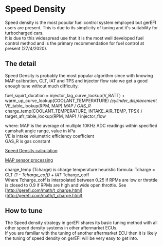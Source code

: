 # Speed Density

Speed density is the most popular fuel control system employed but gerEFI users are present. This is due to its simplicity of tuning and it's suitability for turbocharged cars.  
It is due to this widespread use that it is the most well developed fuel control method and is the primary recommendation for fuel control at present (27/4/2020).

## The detail

Speed Density is probably the most popular algorithm since with knowing MAP calibration, CLT, IAT and TPS and injector flow rate we get a good enough tune without much difficulty.

fuel_squirt_duration = injector_lag_curve_lookup(V_BATT) + warm_up_curve_lookup(COOLANT_TEMPERATURE) *(cylinder_displacement* VE_table_lookup(RPM, MAP) *MAP / GAS_R* charge_temp(COOLANT_TEMPERATURE, INTAKE_AIR_TEMP, TPS)) / target_afr_table_lookup(RPM, MAP) / injector_flow

where:
MAP is the average of multiple 10KHz ADC readings within specified camshaft angle range, value in kPa  
VE is intake volumetric efficiency coefficient  
GAS_R is gas constant  

[Speed Density calculation](http://gerefi.com/docs/html/speed__density_8cpp.html)

[MAP sensor processing](http://gerefi.com/docs/html/map__averaging_8cpp.html)

charge_temp (Tcharge) is charge temperature heuristic formula: Tcharge = CLT *(1 - Tcharge_coff) + IAT* Tcharge_coff  
Where Tcharge_coff is interpolated between 0.25 if RPMs are low or throttle is closed to 0.9 if RPMs are high and wide open throttle. See [http://gerefi.com/math/t_charge.html](http://gerefi.com/math/t_charge.html)

[//]: # "ToDo: aware this needs more detail or cleaning up, hoping it will hold for now, happy for someone to add to the detail"

## How to tune

The Speed density strategy in gerEFI shares its basic tuning method with all other speed density systems in other aftermarket ECUs.  
If you are familiar with the tuning of another aftermarket ECU then it is likely the tuning of speed density on gerEFI will be very easy to get into.
